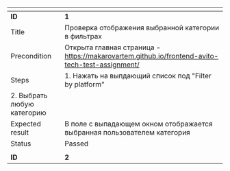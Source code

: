 
| <!-- -->        | <!-- -->        
|:-------------   |:---------------
| **ID**          | **1**           
| Title           | Проверка отображения выбранной категории в фильтрах
| Precondition    | Открыта главная страница - https://makarovartem.github.io/frontend-avito-tech-test-assignment/              
| Steps           | 1. Нажать на выпдающий список под "Filter by platform"
|                   2. Выбрать любую категорию
| Expected result | В поле с выпадающем окном отображается выбранная пользователем категория                
| Status          | Passed            
|                 |
| **ID**          | **2**
